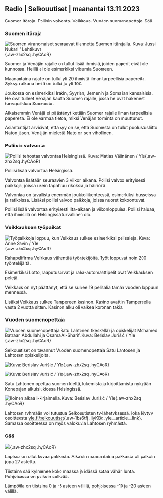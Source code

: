 ## Radio \| Selkouutiset \| maanantai 13.11.2023

Suomen itäraja. Poliisin valvonta. Veikkaus. Vuoden suomenopettaja. Sää.

### Suomen itäraja

![Suomen viranomaiset seuraavat tilannetta Suomen itärajalla. Kuva: Jussi Nukari / Lehtikuva](https://images.cdn.yle.fi/image/upload/c_crop,h_2880,w_5120,x_0,y_171/ar_1.7777777777777777,c_fill,g_faces,h_675,w_1200/dpr_1.0/q_auto:eco/f_auto/fl_lossy/v1699859472/39-11996406551cb5a3d93a){.aw-zhx2sq .hyCAoR}

Suomen ja Venäjän rajalle on tullut lisää ihmisiä, joiden paperit eivät ole kunnossa. Heillä ei ole esimerkiksi viisumia Suomeen.

Maanantaina rajalle on tullut yli 20 ihmistä ilman tarpeellisia papereita. Syksyn aikana heitä on tullut jo yli 100.

Joukossa on esimerkiksi Irakin, Syyrian, Jemenin ja Somalian kansalaisia. He ovat tulleet Venäjän kautta Suomen rajalle, jossa he ovat hakeneet turvapaikkaa Suomesta.

Aikaisemmin Venäjä ei päästänyt ketään Suomen rajalle ilman tarpeellisia papereita. Ei ole varmaa tietoa, miksi Venäjän toiminta on muuttunut.

Asiantuntijat arvioivat, että syy on se, että Suomesta on tullut puolustusliitto Naton jäsen. Venäjän mielestä Nato on sen vihollinen.

### Poliisin valvonta

![Poliisi tehostaa valvontaa Helsingissä. Kuva: Matias Väänänen / Yle](https://images.cdn.yle.fi/image/upload/c_crop,h_2889,w_5148,x_0,y_107/ar_1.7777777777777777,c_fill,g_faces,h_675,w_1200/dpr_1.0/q_auto:eco/f_auto/fl_lossy/v1697807957/39-11771286512a4e83c1e1){.aw-zhx2sq .hyCAoR}

Poliisi lisää valvontaa Helsingissä.

Valvontaa lisätään seuraavien 3 viikon aikana. Poliisi valvoo erityisesti paikkoja, joissa usein tapahtuu rikoksia ja häiriöitä.

Valvontaa on tavallista enemmän joukkoliikenteessä, esimerkiksi busseissa ja ratikoissa. Lisäksi poliisi valvoo paikkoja, joissa nuoret kokoontuvat.

Poliisi lisää valvontaa erityisesti ilta-aikaan ja viikonloppuina. Poliisi haluaa, että ihmisillä on Helsingissä turvallinen olo.

### Veikkauksen työpaikat

![Työpaikkoja loppuu, kun Veikkaus sulkee esimerkiksi pelisaleja. Kuva: Anne Savin / Yle](https://images.cdn.yle.fi/image/upload/c_crop,h_1928,w_3427,x_567,y_428/ar_1.7777777777777777,c_fill,g_faces,h_675,w_1200/dpr_1.0/q_auto:eco/f_auto/fl_lossy/v1633956464/39-86542961643200866ed){.aw-zhx2sq .hyCAoR}

Rahapelifirma Veikkaus vähentää työntekijöitä. Työt loppuvat noin 200 työntekijältä.

Esimerkiksi Lotto, raaputusarvat ja raha-automaattipelit ovat Veikkauksen pelejä.

Veikkaus on nyt päättänyt, että se sulkee 19 pelisalia tämän vuoden loppuun mennessä.

Lisäksi Veikkaus sulkee Tampereen kasinon. Kasino avattiin Tampereella vasta 2 vuotta sitten. Kasinon alku oli vaikea koronan takia.

### Vuoden suomenopettaja

![Vuoden suomenopettaja Satu Lahtonen (keskellä) ja opiskelijat Mohamed Batraan Abdullahi ja Osama Al-Sharif. Kuva: Berislav Jurišić / Yle](https://images.cdn.yle.fi/image/upload/c_crop,h_2982,w_5300,x_0,y_0/ar_1.7777777777777777,c_fill,g_faces,h_675,w_1200/dpr_1.0/q_auto:eco/f_auto/fl_lossy/v1699438785/39-1197531654b5ee49bf1f){.aw-zhx2sq .hyCAoR}

Selkouutiset on tavannut Vuoden suomenopettaja Satu Lahtosen ja Lahtosen opiskelijoita.

![ Kuva: Berislav Jurišić / Yle](https://images.cdn.yle.fi/image/upload/c_crop,h_3153,w_5603,x_0,y_0/ar_1.7777777777777777,c_fill,g_faces,h_675,w_1200/dpr_1.0/q_auto:eco/f_auto/fl_lossy/v1699438827/39-1197537654b5ee95baf1){.aw-zhx2sq .hyCAoR}

![ Kuva: Berislav Jurišić / Yle](https://images.cdn.yle.fi/image/upload/c_crop,h_3362,w_5987,x_0,y_0/ar_1.7777777777777777,c_fill,g_faces,h_675,w_1200/dpr_1.0/q_auto:eco/f_auto/fl_lossy/v1699438816/39-1197536654b5ee899b41){.aw-zhx2sq .hyCAoR}

Satu Lahtonen opettaa suomen kieltä, lukemista ja kirjoittamista nykyään Konepajan aikuislukiossa Helsingissä.

![Iloinen alkaa i-kirjaimella. Kuva: Berislav Jurišić / Yle](https://images.cdn.yle.fi/image/upload/c_crop,h_3362,w_5987,x_0,y_0/ar_1.7777777777777777,c_fill,g_faces,h_675,w_1200/dpr_1.0/q_auto:eco/f_auto/fl_lossy/v1699438816/39-1197535654b5ee7e3b58){.aw-zhx2sq .hyCAoR}

Lahtosen ryhmään voi tutustua Selkouutisten tv-lähetyksessä, joka löytyy osoitteesta [yle.fi/selkouutiset](https://yle.fi/selkouutiset){.aw-1bz6tfj .iiyKBc .yle__article__link}. Samassa osoitteessa on myös valokuvia Lahtosen ryhmästä.

### Sää

![](https://images.cdn.yle.fi/image/upload/c_crop,h_1080,w_1919,x_0,y_0/ar_1.7777777777777777,c_fill,g_faces,h_675,w_1200/dpr_1.0/q_auto:eco/f_auto/fl_lossy/v1699893163/39-119999365524f872df8f){.aw-zhx2sq .hyCAoR}

Lapissa on ollut kovaa pakkasta. Aikaisin maanantaina pakkasta oli paikoin jopa 27 astetta.

Tiistaina sää kylmenee koko maassa ja idässä sataa vähän lunta. Pohjoisessa on paikoin selkeää.

Lämpötila on tiistaina 0 ja -5 asteen välillä, pohjoisessa -10 ja -20 asteen välillä.
